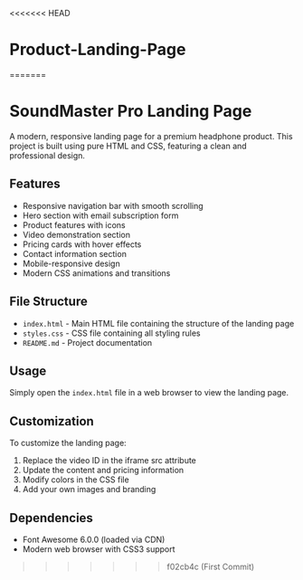 <<<<<<< HEAD
# Product-Landing-Page
=======
# SoundMaster Pro Landing Page

A modern, responsive landing page for a premium headphone product. This project is built using pure HTML and CSS, featuring a clean and professional design.

## Features

- Responsive navigation bar with smooth scrolling
- Hero section with email subscription form
- Product features with icons
- Video demonstration section
- Pricing cards with hover effects
- Contact information section
- Mobile-responsive design
- Modern CSS animations and transitions

## File Structure

- `index.html` - Main HTML file containing the structure of the landing page
- `styles.css` - CSS file containing all styling rules
- `README.md` - Project documentation

## Usage

Simply open the `index.html` file in a web browser to view the landing page.

## Customization

To customize the landing page:

1. Replace the video ID in the iframe src attribute
2. Update the content and pricing information
3. Modify colors in the CSS file
4. Add your own images and branding

## Dependencies

- Font Awesome 6.0.0 (loaded via CDN)
- Modern web browser with CSS3 support
>>>>>>> f02cb4c (First Commit)
